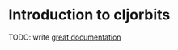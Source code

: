 # Introduction to cljorbits

TODO: write [great documentation](http://jacobian.org/writing/what-to-write/)
